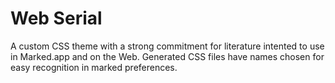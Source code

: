 # Web Serial

A custom CSS theme with a strong commitment for literature intented to use in Marked.app and on the Web. 
Generated CSS files have names chosen for easy recognition in marked preferences.